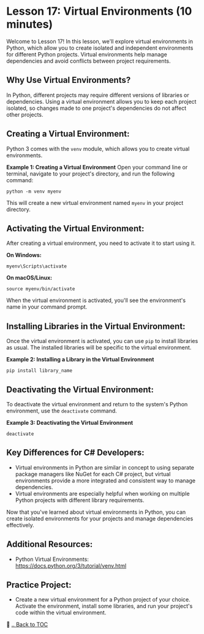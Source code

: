 # Lesson 17: Virtual Environments (10 minutes)

Welcome to Lesson 17! In this lesson, we'll explore virtual environments in Python, which allow you to create isolated and independent environments for different Python projects. Virtual environments help manage dependencies and avoid conflicts between project requirements.

## Why Use Virtual Environments?
In Python, different projects may require different versions of libraries or dependencies. Using a virtual environment allows you to keep each project isolated, so changes made to one project's dependencies do not affect other projects.

## Creating a Virtual Environment:
Python 3 comes with the `venv` module, which allows you to create virtual environments.

**Example 1: Creating a Virtual Environment**
Open your command line or terminal, navigate to your project's directory, and run the following command:

```
python -m venv myenv
```

This will create a new virtual environment named `myenv` in your project directory.

## Activating the Virtual Environment:
After creating a virtual environment, you need to activate it to start using it.

**On Windows:**
```
myenv\Scripts\activate
```

**On macOS/Linux:**
```
source myenv/bin/activate
```

When the virtual environment is activated, you'll see the environment's name in your command prompt.

## Installing Libraries in the Virtual Environment:
Once the virtual environment is activated, you can use `pip` to install libraries as usual. The installed libraries will be specific to the virtual environment.

**Example 2: Installing a Library in the Virtual Environment**
```
pip install library_name
```

## Deactivating the Virtual Environment:
To deactivate the virtual environment and return to the system's Python environment, use the `deactivate` command.

**Example 3: Deactivating the Virtual Environment**
```
deactivate
```

## Key Differences for C# Developers:
- Virtual environments in Python are similar in concept to using separate package managers like NuGet for each C# project, but virtual environments provide a more integrated and consistent way to manage dependencies.
- Virtual environments are especially helpful when working on multiple Python projects with different library requirements.

Now that you've learned about virtual environments in Python, you can create isolated environments for your projects and manage dependencies effectively.

## Additional Resources:
- Python Virtual Environments: https://docs.python.org/3/tutorial/venv.html

## Practice Project:
- Create a new virtual environment for a Python project of your choice. Activate the environment, install some libraries, and run your project's code within the virtual environment.

🔗 [.. Back to TOC](./learn-python-in-half-day-lesson--toc.md)